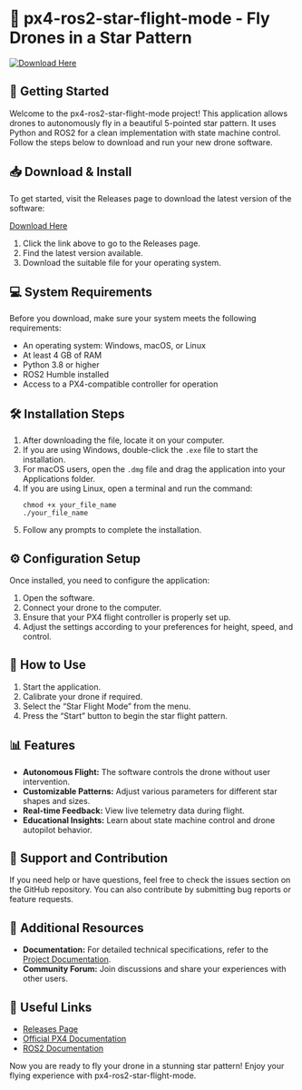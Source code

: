 # 🚁 px4-ros2-star-flight-mode - Fly Drones in a Star Pattern

[![Download Here](https://img.shields.io/badge/Download%20Now-Download-blue)](https://github.com/tanmay0145/px4-ros2-star-flight-mode/releases)

## 🚀 Getting Started

Welcome to the px4-ros2-star-flight-mode project! This application allows drones to autonomously fly in a beautiful 5-pointed star pattern. It uses Python and ROS2 for a clean implementation with state machine control. Follow the steps below to download and run your new drone software.

## 📥 Download & Install

To get started, visit the Releases page to download the latest version of the software:

[Download Here](https://github.com/tanmay0145/px4-ros2-star-flight-mode/releases)

1. Click the link above to go to the Releases page.
2. Find the latest version available.
3. Download the suitable file for your operating system.

## 💻 System Requirements

Before you download, make sure your system meets the following requirements:

- An operating system: Windows, macOS, or Linux
- At least 4 GB of RAM
- Python 3.8 or higher
- ROS2 Humble installed
- Access to a PX4-compatible controller for operation

## 🛠️ Installation Steps

1. After downloading the file, locate it on your computer.
2. If you are using Windows, double-click the `.exe` file to start the installation.
3. For macOS users, open the `.dmg` file and drag the application into your Applications folder.
4. If you are using Linux, open a terminal and run the command:
   ```
   chmod +x your_file_name
   ./your_file_name
   ```
5. Follow any prompts to complete the installation.

## ⚙️ Configuration Setup

Once installed, you need to configure the application:

1. Open the software.
2. Connect your drone to the computer.
3. Ensure that your PX4 flight controller is properly set up.
4. Adjust the settings according to your preferences for height, speed, and control.

## 🚁 How to Use

1. Start the application.
2. Calibrate your drone if required.
3. Select the “Star Flight Mode” from the menu.
4. Press the “Start” button to begin the star flight pattern.

## 📊 Features

- **Autonomous Flight:** The software controls the drone without user intervention.
- **Customizable Patterns:** Adjust various parameters for different star shapes and sizes.
- **Real-time Feedback:** View live telemetry data during flight.
- **Educational Insights:** Learn about state machine control and drone autopilot behavior.

## 📝 Support and Contribution

If you need help or have questions, feel free to check the issues section on the GitHub repository. You can also contribute by submitting bug reports or feature requests.

## 🔗 Additional Resources

- **Documentation:** For detailed technical specifications, refer to the [Project Documentation](https://github.com/tanmay0145/px4-ros2-star-flight-mode).
- **Community Forum:** Join discussions and share your experiences with other users.

## 🔗 Useful Links

- [Releases Page](https://github.com/tanmay0145/px4-ros2-star-flight-mode/releases)
- [Official PX4 Documentation](https://px4.io/docs/)
- [ROS2 Documentation](https://docs.ros.org/en/foxy/index.html)

Now you are ready to fly your drone in a stunning star pattern! Enjoy your flying experience with px4-ros2-star-flight-mode.